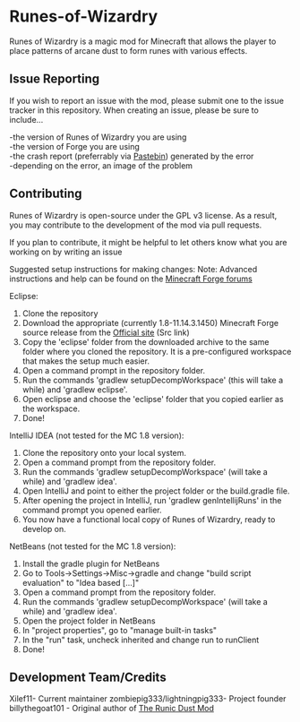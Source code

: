 Runes-of-Wizardry
=================

Runes of Wizardry is a magic mod for Minecraft that allows the player to place patterns of arcane dust to form runes with various effects.

Issue Reporting
----------------
If you wish to report an issue with the mod, please submit one to the issue tracker in this repository.  When creating an 
issue, please be sure to include...

-the version of Runes of Wizardry you are using<br />
-the version of Forge you are using<br />
-the crash report (preferrably via <a href="http://pastebin.com/">Pastebin</a>) generated by the error<br />
-depending on the error, an image of the problem<br />

Contributing
-------------
Runes of Wizardry is open-source under the GPL v3 license.  As a result, you may contribute to the development of the mod via pull requests.

If you plan to contribute, it might be helpful to let others know what you are working on by writing an issue

Suggested setup instructions for making changes:
Note: Advanced instructions and help can be found on the <a href=http://www.minecraftforge.net/forum/index.php/topic,14048.0.html>Minecraft Forge forums</a>

Eclipse:

1. Clone the repository
2. Download the appropriate (currently 1.8-11.14.3.1450) Minecraft Forge source release from the <a href=files.minecraftforge.net>Official site</a> (Src link)
3. Copy the 'eclipse' folder from the downloaded archive to the same folder where you cloned the repository. It is a pre-configured workspace that makes the setup much easier.
4. Open a command prompt in the repository folder.
5. Run the commands 'gradlew setupDecompWorkspace' (this will take a while) and 'gradlew eclipse'.
6. Open eclipse and choose the 'eclipse' folder that you copied earlier as the workspace.
7. Done!

IntelliJ IDEA (not tested for the MC 1.8 version):

1. Clone the repository onto your local system.
2. Open a command prompt from the repository folder.
3. Run the commands 'gradlew setupDecompWorkspace' (will take a while) and 'gradlew idea'.
4. Open IntelliJ and point to either the project folder or the build.gradle file.
5. After opening the project in IntelliJ, run 'gradlew genIntellijRuns' in the command prompt you opened earlier.
6. You now have a functional local copy of Runes of Wizardry, ready to develop on.

NetBeans (not tested for the MC 1.8 version):

1. Install the gradle plugin for NetBeans
2. Go to Tools->Settings->Misc->gradle and change "build script evaluation" to "Idea based [...]"
3. Open a command prompt from the repository folder.
4. Run the commands 'gradlew setupDecompWorkspace' (will take a while) and 'gradlew idea'.
4. Open the project folder in NetBeans
5. In "project properties", go to "manage built-in tasks"
6. In the "run" task, uncheck inherited and change run to runClient
7. Done!


Development Team/Credits
-------------------------

Xilef11- Current maintainer
zombiepig333/lightningpig333- Project founder<br/>
billythegoat101 - Original author of <a href=http://www.minecraftforum.net/forums/mapping-and-modding/minecraft-mods/1280442-1-5-the-runic-dust-mod-mar14>The Runic Dust Mod</a>
